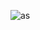 ![as](https://user-images.githubusercontent.com/67604477/204034011-db4e2314-c2eb-4f2c-b730-fcb4cda91603.png)
